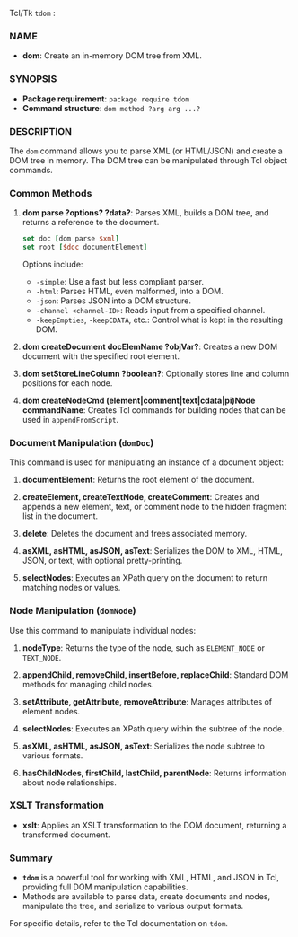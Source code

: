 Tcl/Tk `tdom` : 

### NAME
- **dom**: Create an in-memory DOM tree from XML.

### SYNOPSIS
- **Package requirement**: `package require tdom`
- **Command structure**: `dom method ?arg arg ...?`

### DESCRIPTION
The `dom` command allows you to parse XML (or HTML/JSON) and create a DOM tree in memory. The DOM tree can be manipulated through Tcl object commands.

### Common Methods

1. **dom parse ?options? ?data?**: Parses XML, builds a DOM tree, and returns a reference to the document.
   ```tcl
   set doc [dom parse $xml]
   set root [$doc documentElement]
   ```
   Options include:
   - `-simple`: Use a fast but less compliant parser.
   - `-html`: Parses HTML, even malformed, into a DOM.
   - `-json`: Parses JSON into a DOM structure.
   - `-channel <channel-ID>`: Reads input from a specified channel.
   - `-keepEmpties`, `-keepCDATA`, etc.: Control what is kept in the resulting DOM.

2. **dom createDocument docElemName ?objVar?**: Creates a new DOM document with the specified root element.

3. **dom setStoreLineColumn ?boolean?**: Optionally stores line and column positions for each node.

4. **dom createNodeCmd (element|comment|text|cdata|pi)Node commandName**: Creates Tcl commands for building nodes that can be used in `appendFromScript`.

### Document Manipulation (`domDoc`)
This command is used for manipulating an instance of a document object:

1. **documentElement**: Returns the root element of the document.

2. **createElement, createTextNode, createComment**: Creates and appends a new element, text, or comment node to the hidden fragment list in the document.

3. **delete**: Deletes the document and frees associated memory.

4. **asXML, asHTML, asJSON, asText**: Serializes the DOM to XML, HTML, JSON, or text, with optional pretty-printing.

5. **selectNodes**: Executes an XPath query on the document to return matching nodes or values.

### Node Manipulation (`domNode`)
Use this command to manipulate individual nodes:

1. **nodeType**: Returns the type of the node, such as `ELEMENT_NODE` or `TEXT_NODE`.

2. **appendChild, removeChild, insertBefore, replaceChild**: Standard DOM methods for managing child nodes.

3. **setAttribute, getAttribute, removeAttribute**: Manages attributes of element nodes.

4. **selectNodes**: Executes an XPath query within the subtree of the node.

5. **asXML, asHTML, asJSON, asText**: Serializes the node subtree to various formats.

6. **hasChildNodes, firstChild, lastChild, parentNode**: Returns information about node relationships.

### XSLT Transformation
- **xslt**: Applies an XSLT transformation to the DOM document, returning a transformed document.

### Summary
- **`tdom`** is a powerful tool for working with XML, HTML, and JSON in Tcl, providing full DOM manipulation capabilities.
- Methods are available to parse data, create documents and nodes, manipulate the tree, and serialize to various output formats.

For specific details, refer to the Tcl documentation on `tdom`.
